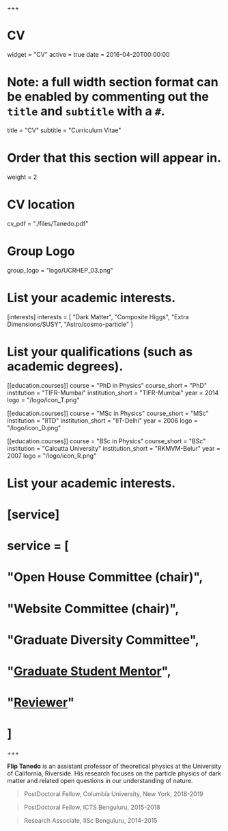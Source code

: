 +++
# CV
widget = "CV"
active = true
date = 2016-04-20T00:00:00

# Note: a full width section format can be enabled by commenting out the `title` and `subtitle` with a `#`.
title = "CV"
subtitle = "Curriculum Vitae"

# Order that this section will appear in.
weight = 2

# CV location
cv_pdf = "./files/Tanedo.pdf"

# Group Logo
group_logo = "logo/UCRHEP_03.png"


# List your academic interests.
[interests]
  interests = [
    "Dark Matter",
    "Composite Higgs",
    "Extra Dimensions/SUSY",
    "Astro/cosmo-particle"
  ]

# List your qualifications (such as academic degrees).
[[education.courses]]
  course = "PhD in Physics"
  course_short = "PhD"
  institution = "TIFR-Mumbai"
  institution_short = "TIFR-Mumbai"
  year = 2014
  logo = "/logo/icon_T.png"

[[education.courses]]
  course = "MSc in Physics"
  course_short = "MSc"
  institution = "IITD"
  institution_short = "IIT-Delhi"
  year = 2006
  logo = "/logo/icon_D.png"

[[education.courses]]
  course = "BSc in Physics"
  course_short = "BSc"
  institution = "Calcutta University"
  institution_short = "RKMVM-Belur"
  year = 2007
  logo = "/logo/icon_R.png"


# List your academic interests.
# [service]
 # service = [
 #   "Open House Committee (chair)",
 #   "Website Committee (chair)",
 #   "Graduate Diversity Committee",
 #   "[Graduate Student Mentor](https://gradmentors.ucr.edu)",
 #   "[Reviewer](https://publons.com/author/637273/)"
 # ]

+++

**Flip Tanedo** is an assistant professor of theoretical physics at the University of California, Riverside. His research focuses on the particle physics of dark matter and related open questions in our understanding of nature.

> PostDoctoral Fellow, Columbia University, New York, 2018-2019   

> PostDoctoral Fellow, ICTS Benguluru, 2015-2018

> Research Associate, IISc Benguluru, 2014-2015


